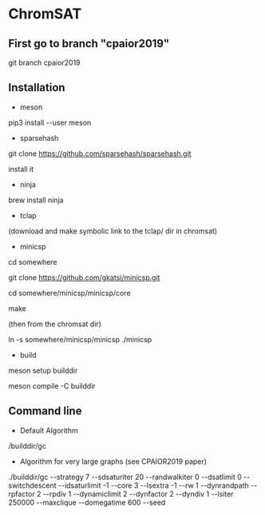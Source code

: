 

# ChromSAT

## First go to branch "cpaior2019"

git branch cpaior2019

## Installation

* meson 

pip3 install --user meson

* sparsehash

git clone https://github.com/sparsehash/sparsehash.git

install it

* ninja

brew install ninja

* tclap

(download and make symbolic link to the tclap/ dir in chromsat)

* minicsp

cd somewhere

git clone https://github.com/gkatsi/minicsp.git

cd somewhere/minicsp/minicsp/core

make

(then from the chromsat dir)

ln -s somewhere/minicsp/minicsp ./minicsp

* build

meson setup builddir

meson compile -C builddir

## Command line

* Default Algorithm 

/builddir/gc <path to data file>

* Algorithm for very large graphs (see CPAIOR2019 paper)

./builddir/gc --strategy 7 --sdsaturiter 20 --randwalkiter 0
--dsatlimit 0  --switchdescent --idsaturlimit -1 --core 3  --lsextra
-1 --rw 1 --dynrandpath --rpfactor 2 --rpdiv 1 --dynamiclimit 2
--dynfactor 2 --dyndiv 1 --lsiter 250000 --maxclique --domegatime 600
--seed <some number> <path to data file>

